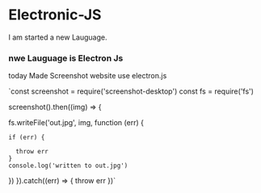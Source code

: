 # Electronic-JS

I am started a new Lauguage.

### nwe Lauguage  is Electron Js

today  Made Screenshot website use electron.js


`const screenshot = require('screenshot-desktop')
const fs = require('fs')


screenshot().then((img) => {

  fs.writeFile('out.jpg', img, function (err) {
  
    if (err) {
    
      throw err
    }
    console.log('written to out.jpg')
  })
}).catch((err) => {
  throw err
})`

